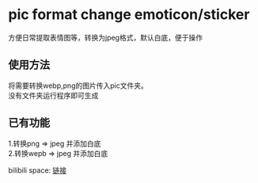# pic format change emoticon/sticker
方便日常提取表情图等，转换为jpeg格式，默认白底，便于操作<br>

使用方法<br>
---
将需要转换webp,png的图片传入pic文件夹。<br>
没有文件夹运行程序即可生成<br>

已有功能<br>
---
1.转换png => jpeg 并添加白底<br>
2.转换wepb => jpeg 并添加白底<br>

bilibili space: [链接](https://space.bilibili.com/480895774) <br>
